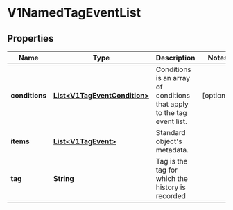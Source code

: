 
# V1NamedTagEventList

## Properties
Name | Type | Description | Notes
------------ | ------------- | ------------- | -------------
**conditions** | [**List&lt;V1TagEventCondition&gt;**](V1TagEventCondition.md) | Conditions is an array of conditions that apply to the tag event list. |  [optional]
**items** | [**List&lt;V1TagEvent&gt;**](V1TagEvent.md) | Standard object&#39;s metadata. | 
**tag** | **String** | Tag is the tag for which the history is recorded | 



